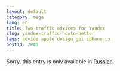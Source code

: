 ```yaml
---
layout: default
category: mega
lang: en
title: Two traffic advices for Yandex
slug: yandex-traffic-howto-better
tags: advice apple design gui iphone ux 
postid: 2840
---
```

<p>Sorry, this entry is only available in <a href="/mega/export/getposts.php">Russian</a>.</p>